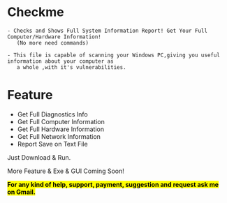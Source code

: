 # Checkme
```
- Checks and Shows Full System Information Report! Get Your Full Computer/Hardware Information!
   (No more need commands)
```
```
- This file is capable of scanning your Windows PC,giving you useful information about your computer as 
   a whole ,with it's vulnerabilities.
```
# Feature
- Get Full Diagnostics Info
- Get Full Computer Information
- Get Full Hardware Information
- Get Full Network Information
- Report Save on Text File

Just Download & Run.

More Feature & Exe & GUI Coming Soon!

<mark><b>For any kind of help, support, payment, suggestion and request ask me on Gmail. </b></mark>

